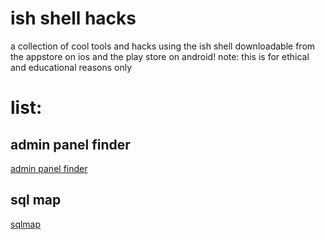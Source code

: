 # ish shell hacks
a collection of cool tools and hacks using the ish shell downloadable from the appstore on ios and the play store on android! note: this is for ethical and educational reasons only
# list:
## admin panel finder
[admin panel finder](Hacks/Readme.md)
## sql map
[sqlmap](Hacks/Sqlmap.md)
